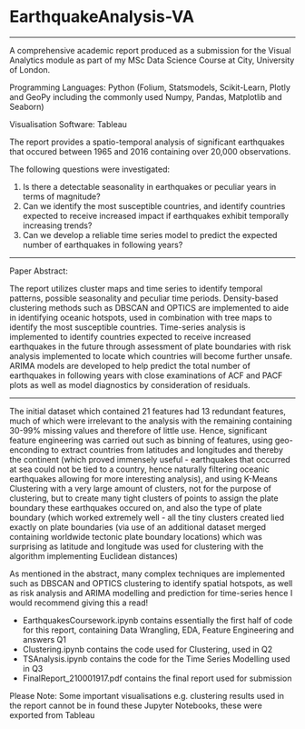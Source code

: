 # EarthquakeAnalysis-VA

----

A comprehensive academic report produced as a submission for the Visual Analytics module as part of my MSc Data Science Course at City, University of London.

Programming Languages: Python (Folium, Statsmodels, Scikit-Learn, Plotly and GeoPy including the commonly used Numpy, Pandas, Matplotlib and Seaborn)

Visualisation Software: Tableau

The report provides a spatio-temporal analysis of significant earthquakes that occured between 1965 and 2016 containing over 20,000 observations.

The following questions were investigated:

1. Is there a detectable seasonality in earthquakes or peculiar years in terms of magnitude?
2. Can we identify the most susceptible countries, and identify countries expected to receive increased impact if earthquakes exhibit temporally increasing trends?
3. Can we develop a reliable time series model to predict the expected number of earthquakes in following years?

----

Paper Abstract:

The report utilizes cluster maps and time series to identify temporal patterns, possible seasonality and peculiar time periods. Density-based clustering methods such as DBSCAN 
and OPTICS are implemented to aide in identifying oceanic hotspots, used in combination with tree maps to identify the most susceptible countries. Time-series analysis is 
implemented to identify countries expected to receive increased earthquakes in the future through assessment of plate boundaries with risk analysis implemented to locate which 
countries will become further unsafe. ARIMA models are developed to help predict the total number of earthquakes in following years with close examinations of ACF and PACF plots
as well as model diagnostics by consideration of residuals.

----

The initial dataset which contained 21 features had 13 redundant features, much of which were irrelevant to the analysis with the remaining containing 30-99% missing values and 
therefore of little use. Hence, significant feature engineering was carried out such as binning of features, using geo-enconding to extract countries from latitudes and 
longitudes and thereby the continent (which proved immensely useful - earthquakes that occurred at sea could not be tied to a country, hence naturally filtering oceanic 
earthquakes allowing for more interesting analysis), and using K-Means Clustering with a very large amount of clusters, not for the purpose of clustering, but to create many 
tight clusters of points to assign the plate boundary these earthquakes occured on, and also the type of plate boundary (which worked extremely well - all the tiny clusters 
created lied exactly on plate boundaries (via use of an additional dataset merged containing worldwide tectonic plate boundary locations) which was surprising as latitude and 
longitude was used for clustering with the algorithm implementing Euclidean distances)

As mentioned in the abstract, many complex techniques are implemented such as DBSCAN and OPTICS clustering to identify spatial hotspots, as well as risk analysis and ARIMA
modelling and prediction for time-series hence I would recommend giving this a read!

- EarthquakesCoursework.ipynb contains essentially the first half of code for this report, containing Data Wrangling, EDA, Feature Engineering and answers Q1
- Clustering.ipynb contains the code used for Clustering, used in Q2
- TSAnalysis.ipynb contains the code for the Time Series Modelling used in Q3
- FinalReport_210001917.pdf contains the final report used for submission

Please Note: Some important visualisations e.g. clustering results used in the report cannot be in found these Jupyter Notebooks, these were exported from Tableau
